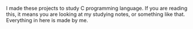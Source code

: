 I made these projects to study C programming language. If you are reading this, it means you are looking at my studying notes, or something like that. Everything in here is made by me.
